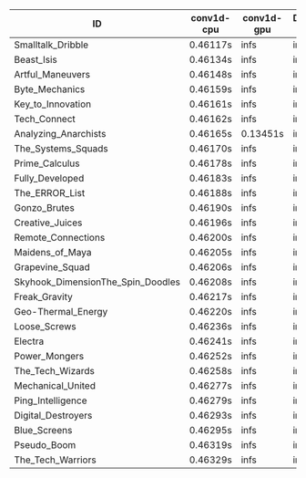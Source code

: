 |ID|conv1d-cpu|conv1d-gpu|DWSPConv2D-gpu|gemm-gpu|avg|
|-|-|-|-|-|-|
|Smalltalk_Dribble|0.46117s|infs|infs|4.45792s|infs|
|Beast_Isis|0.46134s|infs|infs|4.47183s|infs|
|Artful_Maneuvers|0.46148s|infs|infs|4.48882s|infs|
|Byte_Mechanics|0.46159s|infs|infs|4.47149s|infs|
|Key_to_Innovation|0.46161s|infs|infs|4.48012s|infs|
|Tech_Connect|0.46162s|infs|infs|4.48562s|infs|
|Analyzing_Anarchists|0.46165s|0.13451s|infs|4.43908s|infs|
|The_Systems_Squads|0.46170s|infs|infs|4.49427s|infs|
|Prime_Calculus|0.46178s|infs|infs|4.45671s|infs|
|Fully_Developed|0.46183s|infs|infs|4.50036s|infs|
|The_ERROR_List|0.46188s|infs|infs|4.46584s|infs|
|Gonzo_Brutes|0.46190s|infs|infs|4.43192s|infs|
|Creative_Juices|0.46196s|infs|infs|4.50261s|infs|
|Remote_Connections|0.46200s|infs|infs|4.49599s|infs|
|Maidens_of_Maya|0.46205s|infs|infs|4.50312s|infs|
|Grapevine_Squad|0.46206s|infs|infs|4.46344s|infs|
|Skyhook_DimensionThe_Spin_Doodles|0.46208s|infs|infs|4.44815s|infs|
|Freak_Gravity|0.46217s|infs|infs|4.44725s|infs|
|Geo-Thermal_Energy|0.46220s|infs|infs|4.65155s|infs|
|Loose_Screws|0.46236s|infs|infs|4.49794s|infs|
|Electra|0.46241s|infs|infs|4.48537s|infs|
|Power_Mongers|0.46252s|infs|infs|4.49474s|infs|
|The_Tech_Wizards|0.46258s|infs|infs|4.50089s|infs|
|Mechanical_United|0.46277s|infs|infs|4.50647s|infs|
|Ping_Intelligence|0.46279s|infs|infs|4.49996s|infs|
|Digital_Destroyers|0.46293s|infs|infs|4.41827s|infs|
|Blue_Screens|0.46295s|infs|infs|4.47705s|infs|
|Pseudo_Boom|0.46319s|infs|infs|4.48079s|infs|
|The_Tech_Warriors|0.46329s|infs|infs|4.49752s|infs|
